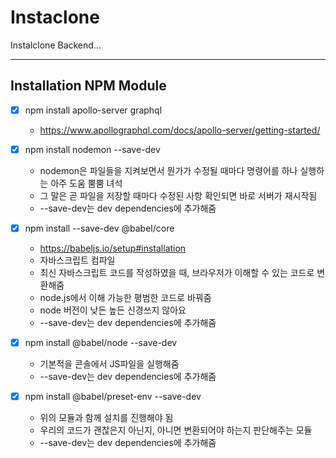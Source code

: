 # Instaclone

Instalclone Backend...

-----

## Installation NPM Module
-[X] npm install apollo-server graphql
    * https://www.apollographql.com/docs/apollo-server/getting-started/

-[X] npm install nodemon --save-dev
    * nodemon은 파일들을 지켜보면서 뭔가가 수정될 때마다 명령어를 하나 실행하는 아주 도움 뿜뿜 녀석
    * 그 말은 곧 파일을 저장할 때마다 수정된 사항 확인되면 바로 서버가 재시작됨
    * --save-dev는 dev dependencies에 추가해줌

-[X] npm install --save-dev @babel/core
    * https://babeljs.io/setup#installation
    * 자바스크립트 컴파일
    * 최신 자바스크립트 코드를 작성하였을 때, 브라우저가 이해할 수 있는 코드로 변환해줌
    * node.js에서 이해 가능한 평범한 코드로 바꿔줌
    * node 버전이 낮든 높든 신경쓰지 않아요
    * --save-dev는 dev dependencies에 추가해줌
-[X] npm install @babel/node --save-dev
    * 기본적을 콘솔에서 JS파일을 실행해줌
     * --save-dev는 dev dependencies에 추가해줌
-[X] npm install @babel/preset-env --save-dev
    * 위의 모듈과 함께 설치를 진행해야 됨
    * 우리의 코드가 괜찮은지 아닌지, 아니면 변환되어야 하는지 판단해주는 모듈
    * --save-dev는 dev dependencies에 추가해줌